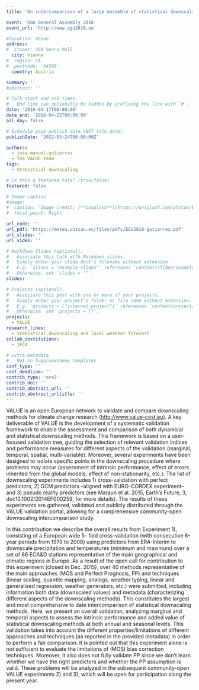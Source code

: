 ```yaml
---
title: 'An intercomparison of a large ensemble of statistical downscaling methods for Europe: Overall results from the VALUE perfect predictor cross-validation experiment'

event: 'EGU General Assembly 2016'
event_url: 'http://www.egu2016.eu'

#location: Venue
address:
#  street: 450 Serra Mall
  city: Vienna
#  region: CA
#  postcode: '94305'
  country: Austria

summary: ''
#abstract: ''

# Talk start and end times.
#   End time can optionally be hidden by prefixing the line with `#`.
date: '2016-04-17T00:00:00'
date_end: '2016-04-22T00:00:00'
all_day: false

# Schedule page publish date (NOT talk date).
publishDate: '2022-03-24T00:00:00Z'

authors: 
  - jose-manuel-gutierrez
  - the VALUE team
tags: 
  - Statistical downscaling

# Is this a featured talk? (true/false)
featured: false

# Image caption
#image:
#  caption: 'Image credit: [**Unsplash**](https://unsplash.com/photos/bzdhc5b3Bxs)'
#  focal_point: Right

url_code: ''
url_pdf: 'https://meteo.unican.es/files/pdfs/EGU2016-gutierrez.pdf'
url_slides: ''
url_video: ''

# Markdown Slides (optional).
#   Associate this talk with Markdown slides.
#   Simply enter your slide deck's filename without extension.
#   E.g. `slides = "example-slides"` references `content/slides/example-slides.md`.
#   Otherwise, set `slides = ""`.
slides:

# Projects (optional).
#   Associate this post with one or more of your projects.
#   Simply enter your project's folder or file name without extension.
#   E.g. `projects = ["internal-project"]` references `content/project/deep-learning/index.md`.
#   Otherwise, set `projects = []`.
projects: 
  - VALUE
research_lines: 
  - Statistical downscaling and local weather forecast
collab_institutions: 
  - IFCA

# Extra metadata
#   Not in hugo/wowchemy templates
conf_type: ''
conf_deadline: ''
contrib_type: 'oral'
contrib_doi: ''
contrib_abstract_url: ''
contrib_abstract_urltitle: ''
---
```


VALUE is an open European network to validate and compare downscaling methods for climate change research (http://www.value-cost.eu). A key deliverable of VALUE is the development of a systematic validation framework to enable the assessment and comparison of both dynamical and statistical downscaling methods. This framework is based on a user-focused validation tree, guiding the selection of relevant validation indices and performance measures for different aspects of the validation (marginal, temporal, spatial, multi-variable). Moreover, several experiments have been designed to isolate specific points in the downscaling procedure where problems may occur (assessment of intrinsic performance, effect of errors inherited from the global models, effect of non-stationarity, etc.). The list of downscaling experiments includes 1) cross-validation with perfect predictors, 2) GCM predictors –aligned with EURO-CORDEX experiment– and 3) pseudo reality predictors (see Maraun et al. 2015, Earth’s Future, 3, doi:10.1002/2014EF000259, for more details). The results of these experiments are gathered, validated and publicly distributed through the VALUE validation portal, allowing for a comprehensive community-open downscaling intercomparison study.

In this contribution we describe the overall results from Experiment 1), consisting of a European wide 5- fold cross-validation (with consecutive 6-year periods from 1979 to 2008) using predictors from ERA-Interim to downscale precipitation and temperatures (minimum and maximum) over a set of 86 ECA&D stations representative of the main geographical and climatic regions in Europe. As a result of the open call for contribution to this experiment (closed in Dec. 2015), over 40 methods representative of the main approaches (MOS and Perfect Prognosis, PP) and techniques (linear scaling, quantile mapping, analogs, weather typing, linear and generalized regression, weather generators, etc.) were submitted, including information both data (downscaled values) and metadata (characterizing different aspects of the downscaling methods). This constitutes the largest and most comprehensive to date intercomparison of statistical downscaling methods. Here, we present an overall validation, analyzing marginal and temporal aspects to assess the intrinsic performance and added value of statistical downscaling methods at both annual and seasonal levels. This validation takes into account the different properties/limitations of different approaches and techniques (as reported in the provided metadata) in order to perform a fair comparison. It is pointed out that this experiment alone is not sufficient to evaluate the limitations of (MOS) bias correction techniques. Moreover, it also does not fully validate PP since we don’t learn whether we have the right predictors and whether the PP assumption is valid. These problems will be analyzed in the subsequent community-open VALUE experiments 2) and 3), which will be open for participation along the present year.
